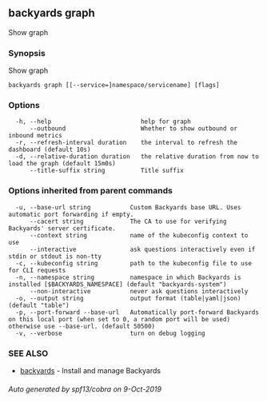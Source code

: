 ## backyards graph

Show graph

### Synopsis

Show graph

```
backyards graph [[--service=]namespace/servicename] [flags]
```

### Options

```
  -h, --help                         help for graph
      --outbound                     Whether to show outbound or inbound metrics
  -r, --refresh-interval duration    the interval to refresh the dashboard (default 10s)
  -d, --relative-duration duration   the relative duration from now to load the graph (default 15m0s)
      --title-suffix string          Title suffix
```

### Options inherited from parent commands

```
  -u, --base-url string           Custom Backyards base URL. Uses automatic port forwarding if empty.
      --cacert string             The CA to use for verifying Backyards' server certificate.
      --context string            name of the kubeconfig context to use
      --interactive               ask questions interactively even if stdin or stdout is non-tty
  -c, --kubeconfig string         path to the kubeconfig file to use for CLI requests
  -n, --namespace string          namespace in which Backyards is installed [$BACKYARDS_NAMESPACE] (default "backyards-system")
      --non-interactive           never ask questions interactively
  -o, --output string             output format (table|yaml|json) (default "table")
  -p, --port-forward --base-url   Automatically port-forward Backyards on this local port (when set to 0, a random port will be used) otherwise use --base-url. (default 50500)
  -v, --verbose                   turn on debug logging
```

### SEE ALSO

* [backyards](backyards.md)	 - Install and manage Backyards

###### Auto generated by spf13/cobra on 9-Oct-2019
